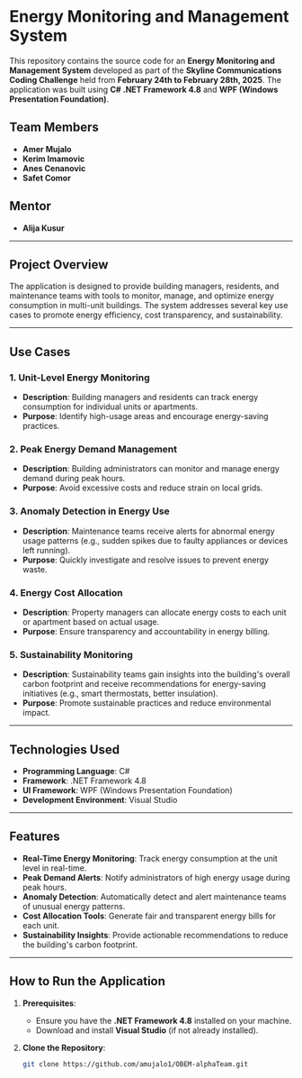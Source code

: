 # Energy Monitoring and Management System

This repository contains the source code for an **Energy Monitoring and Management System** developed as part of the **Skyline Communications Coding Challenge** held from **February 24th to February 28th, 2025**. The application was built using **C# .NET Framework 4.8** and **WPF (Windows Presentation Foundation)**.

## Team Members
- **Amer Mujalo**
- **Kerim Imamovic**
- **Anes Cenanovic**
- **Safet Comor**

## Mentor
- **Alija Kusur** 
  
---

## Project Overview
The application is designed to provide building managers, residents, and maintenance teams with tools to monitor, manage, and optimize energy consumption in multi-unit buildings. The system addresses several key use cases to promote energy efficiency, cost transparency, and sustainability.

---

## Use Cases

### 1. **Unit-Level Energy Monitoring**
   - **Description**: Building managers and residents can track energy consumption for individual units or apartments.
   - **Purpose**: Identify high-usage areas and encourage energy-saving practices.

### 2. **Peak Energy Demand Management**
   - **Description**: Building administrators can monitor and manage energy demand during peak hours.
   - **Purpose**: Avoid excessive costs and reduce strain on local grids.

### 3. **Anomaly Detection in Energy Use**
   - **Description**: Maintenance teams receive alerts for abnormal energy usage patterns (e.g., sudden spikes due to faulty appliances or devices left running).
   - **Purpose**: Quickly investigate and resolve issues to prevent energy waste.

### 4. **Energy Cost Allocation**
   - **Description**: Property managers can allocate energy costs to each unit or apartment based on actual usage.
   - **Purpose**: Ensure transparency and accountability in energy billing.

### 5. **Sustainability Monitoring**
   - **Description**: Sustainability teams gain insights into the building's overall carbon footprint and receive recommendations for energy-saving initiatives (e.g., smart thermostats, better insulation).
   - **Purpose**: Promote sustainable practices and reduce environmental impact.

---

## Technologies Used
- **Programming Language**: C#
- **Framework**: .NET Framework 4.8
- **UI Framework**: WPF (Windows Presentation Foundation)
- **Development Environment**: Visual Studio

---

## Features
- **Real-Time Energy Monitoring**: Track energy consumption at the unit level in real-time.
- **Peak Demand Alerts**: Notify administrators of high energy usage during peak hours.
- **Anomaly Detection**: Automatically detect and alert maintenance teams of unusual energy patterns.
- **Cost Allocation Tools**: Generate fair and transparent energy bills for each unit.
- **Sustainability Insights**: Provide actionable recommendations to reduce the building's carbon footprint.

---

## How to Run the Application
1. **Prerequisites**:
   - Ensure you have the **.NET Framework 4.8** installed on your machine.
   - Download and install **Visual Studio** (if not already installed).

2. **Clone the Repository**:
   ```bash
   git clone https://github.com/amujalo1/OBEM-alphaTeam.git
